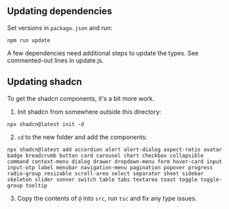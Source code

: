 ## Updating dependencies

Set versions in `package.json` and run:

```
npm run update
```

A few dependencies need additional steps to update the types. See commented-out lines in update.js.

## Updating shadcn

To get the shadcn components, it's a bit more work.

1. Init shadcn from somewhere outside this directory:

```
npx shadcn@latest init -d
```

2. `cd` to the new folder and add the components:

```
npx shadcn@latest add accordion alert alert-dialog aspect-ratio avatar badge breadcrumb button card carousel chart checkbox collapsible command context-menu dialog drawer dropdown-menu form hover-card input input-otp label menubar navigation-menu pagination popover progress radio-group resizable scroll-area select separator sheet sidebar skeleton slider sonner switch table tabs textarea toast toggle toggle-group tooltip
```

3. Copy the contents of `@` into `src`, run `tsc` and fix any type issues.
